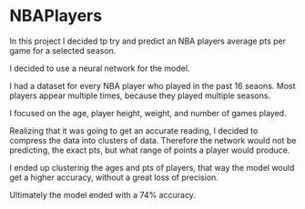 # NBAPlayers
In this project I decided tp try and predict an NBA players average pts per game for a selected season. 

I decided to use a neural network for the model. 

I had a dataset for every NBA player who played in the past 16 seaons. Most players appear multiple times, because they played multiple seasons. 

I focused on the age, player height, weight, and number of games played. 

Realizing that it was going to get an accurate reading, I decided to compress the data into clusters of data. Therefore the network would not be predicting, 
the exact pts, but what range of points a player would produce. 

I ended up clustering the ages and pts of players, that way the model would get a higher accuracy, without a great loss of precision. 

Ultimately the model ended with a 74% accuracy. 
